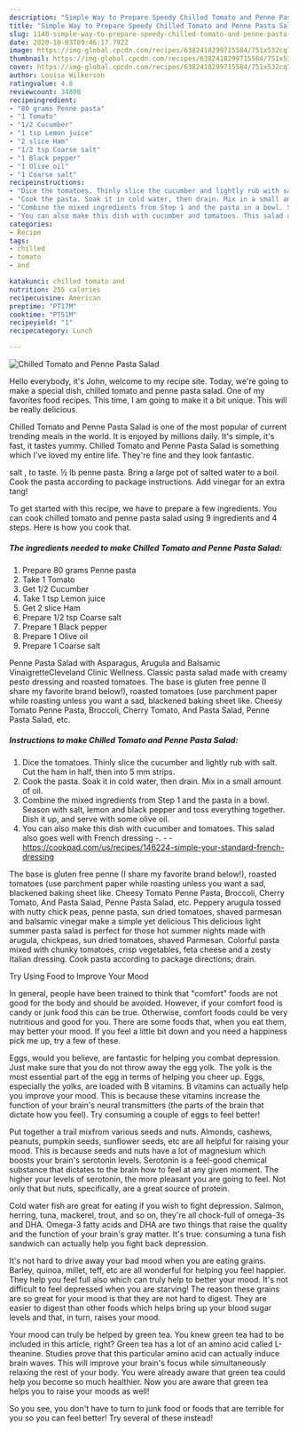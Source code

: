 ```yaml
---
description: "Simple Way to Prepare Speedy Chilled Tomato and Penne Pasta Salad"
title: "Simple Way to Prepare Speedy Chilled Tomato and Penne Pasta Salad"
slug: 1140-simple-way-to-prepare-speedy-chilled-tomato-and-penne-pasta-salad
date: 2020-10-03T09:46:17.792Z
image: https://img-global.cpcdn.com/recipes/6382418299715584/751x532cq70/chilled-tomato-and-penne-pasta-salad-recipe-main-photo.jpg
thumbnail: https://img-global.cpcdn.com/recipes/6382418299715584/751x532cq70/chilled-tomato-and-penne-pasta-salad-recipe-main-photo.jpg
cover: https://img-global.cpcdn.com/recipes/6382418299715584/751x532cq70/chilled-tomato-and-penne-pasta-salad-recipe-main-photo.jpg
author: Louisa Wilkerson
ratingvalue: 4.8
reviewcount: 34808
recipeingredient:
- "80 grams Penne pasta"
- "1 Tomato"
- "1/2 Cucumber"
- "1 tsp Lemon juice"
- "2 slice Ham"
- "1/2 tsp Coarse salt"
- "1 Black pepper"
- "1 Olive oil"
- "1 Coarse salt"
recipeinstructions:
- "Dice the tomatoes. Thinly slice the cucumber and lightly rub with salt. Cut the ham in half, then into 5 mm strips."
- "Cook the pasta. Soak it in cold water, then drain. Mix in a small amount of oil."
- "Combine the mixed ingredients from Step 1 and the pasta in a bowl. Season with salt, lemon and black pepper and toss everything together. Dish it up, and serve with some olive oil."
- "You can also make this dish with cucumber and tomatoes. This salad also goes well with French dressing -.  https://cookpad.com/us/recipes/146224-simple-your-standard-french-dressing"
categories:
- Recipe
tags:
- chilled
- tomato
- and

katakunci: chilled tomato and 
nutrition: 255 calories
recipecuisine: American
preptime: "PT17M"
cooktime: "PT51M"
recipeyield: "1"
recipecategory: Lunch

---
```



![Chilled Tomato and Penne Pasta Salad](https://img-global.cpcdn.com/recipes/6382418299715584/751x532cq70/chilled-tomato-and-penne-pasta-salad-recipe-main-photo.jpg)

Hello everybody, it's John, welcome to my recipe site. Today, we're going to make a special dish, chilled tomato and penne pasta salad. One of my favorites food recipes. This time, I am going to make it a bit unique. This will be really delicious.

Chilled Tomato and Penne Pasta Salad is one of the most popular of current trending meals in the world. It is enjoyed by millions daily. It's simple, it's fast, it tastes yummy. Chilled Tomato and Penne Pasta Salad is something which I've loved my entire life. They're fine and they look fantastic.

salt , to taste. ½ lb penne pasta. Bring a large pot of salted water to a boil. Cook the pasta according to package instructions. Add vinegar for an extra tang!


To get started with this recipe, we have to prepare a few ingredients. You can cook chilled tomato and penne pasta salad using 9 ingredients and 4 steps. Here is how you cook that.

<!--inarticleads1-->

##### The ingredients needed to make Chilled Tomato and Penne Pasta Salad:

1. Prepare 80 grams Penne pasta
1. Take 1 Tomato
1. Get 1/2 Cucumber
1. Take 1 tsp Lemon juice
1. Get 2 slice Ham
1. Prepare 1/2 tsp Coarse salt
1. Prepare 1 Black pepper
1. Prepare 1 Olive oil
1. Prepare 1 Coarse salt


Penne Pasta Salad with Asparagus, Arugula and Balsamic VinaigretteCleveland Clinic Wellness. Classic pasta salad made with creamy pesto dressing and roasted tomatoes. The base is gluten free penne (I share my favorite brand below!), roasted tomatoes (use parchment paper while roasting unless you want a sad, blackened baking sheet like. Cheesy Tomato Penne Pasta, Broccoli, Cherry Tomato, And Pasta Salad, Penne Pasta Salad, etc. 

<!--inarticleads2-->

##### Instructions to make Chilled Tomato and Penne Pasta Salad:

1. Dice the tomatoes. Thinly slice the cucumber and lightly rub with salt. Cut the ham in half, then into 5 mm strips.
1. Cook the pasta. Soak it in cold water, then drain. Mix in a small amount of oil.
1. Combine the mixed ingredients from Step 1 and the pasta in a bowl. Season with salt, lemon and black pepper and toss everything together. Dish it up, and serve with some olive oil.
1. You can also make this dish with cucumber and tomatoes. This salad also goes well with French dressing -. -  - https://cookpad.com/us/recipes/146224-simple-your-standard-french-dressing


The base is gluten free penne (I share my favorite brand below!), roasted tomatoes (use parchment paper while roasting unless you want a sad, blackened baking sheet like. Cheesy Tomato Penne Pasta, Broccoli, Cherry Tomato, And Pasta Salad, Penne Pasta Salad, etc. Peppery arugula tossed with nutty chick peas, penne pasta, sun dried tomatoes, shaved parmesan and balsamic vinegar make a simple yet delicious This delicious light summer pasta salad is perfect for those hot summer nights made with arugula, chickpeas, sun dried tomatoes, shaved Parmesan. Colorful pasta mixed with chunky tomatoes, crisp vegetables, feta cheese and a zesty Italian dressing. Cook pasta according to package directions; drain. 

Try Using Food to Improve Your Mood


In general, people have been trained to think that "comfort" foods are not good for the body and should be avoided. However, if your comfort food is candy or junk food this can be true. Otherwise, comfort foods could be very nutritious and good for you. There are some foods that, when you eat them, may better your mood. If you feel a little bit down and you need a happiness pick me up, try a few of these.

Eggs, would you believe, are fantastic for helping you combat depression. Just make sure that you do not throw away the egg yolk. The yolk is the most essential part of the egg in terms of helping you cheer up. Eggs, especially the yolks, are loaded with B vitamins. B vitamins can actually help you improve your mood. This is because these vitamins increase the function of your brain's neural transmitters (the parts of the brain that dictate how you feel). Try consuming a couple of eggs to feel better!

Put together a trail mixfrom various seeds and nuts. Almonds, cashews, peanuts, pumpkin seeds, sunflower seeds, etc are all helpful for raising your mood. This is because seeds and nuts have a lot of magnesium which boosts your brain's serotonin levels. Serotonin is a feel-good chemical substance that dictates to the brain how to feel at any given moment. The higher your levels of serotonin, the more pleasant you are going to feel. Not only that but nuts, specifically, are a great source of protein.

Cold water fish are great for eating if you wish to fight depression. Salmon, herring, tuna, mackerel, trout, and so on, they're all chock-full of omega-3s and DHA. Omega-3 fatty acids and DHA are two things that raise the quality and the function of your brain's gray matter. It's true: consuming a tuna fish sandwich can actually help you fight back depression. 

It's not hard to drive away your bad mood when you are eating grains. Barley, quinoa, millet, teff, etc are all wonderful for helping you feel happier. They help you feel full also which can truly help to better your mood. It's not difficult to feel depressed when you are starving! The reason these grains are so great for your mood is that they are not hard to digest. They are easier to digest than other foods which helps bring up your blood sugar levels and that, in turn, raises your mood.

Your mood can truly be helped by green tea. You knew green tea had to be included in this article, right? Green tea has a lot of an amino acid called L-theanine. Studies prove that this particular amino acid can actually induce brain waves. This will improve your brain's focus while simultaneously relaxing the rest of your body. You were already aware that green tea could help you become so much healthier. Now you are aware that green tea helps you to raise your moods as well!

So you see, you don't have to turn to junk food or foods that are terrible for you so you can feel better! Try several of these instead!

